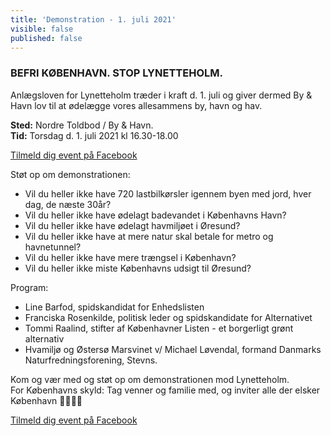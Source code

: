 ```yaml
---
title: 'Demonstration - 1. juli 2021'
visible: false
published: false
---
```


### BEFRI KØBENHAVN. STOP LYNETTEHOLM.
  
Anlægsloven for Lynetteholm træder i kraft d. 1. juli og giver dermed By & Havn lov til at ødelægge vores allesammens by, havn og hav.

**Sted:** Nordre Toldbod / By & Havn.  
**Tid:** Torsdag d. 1. juli 2021 kl 16.30-18.00  

[Tilmeld dig event på Facebook](https://www.facebook.com/events/396928078231132/?target=_blank&classes=button)

Støt op om demonstrationen:
- Vil du heller ikke have 720 lastbilkørsler igennem byen med jord, hver dag, de næste 30år?
- Vil du heller ikke have ødelagt badevandet i Københavns Havn?
- Vil du heller ikke have ødelagt havmiljøet i Øresund?
- Vil du heller ikke have at mere natur skal betale for metro og havnetunnel?
- Vil du heller ikke have mere trængsel i København?
- Vil du heller ikke miste Københavns udsigt til Øresund?

Program:
- Line Barfod, spidskandidat for Enhedslisten
- Franciska Rosenkilde, politisk leder og spidskandidate for Alternativet
- Tommi Raalind, stifter af Københavner Listen - et borgerligt grønt alternativ
- Hvamiljø og Østersø Marsvinet v/ Michael Løvendal, formand Danmarks Naturfredningsforening, Stevns.

Kom og vær med og støt op om demonstrationen mod Lynetteholm.  
For Københavns skyld: Tag venner og familie med, og inviter alle der elsker København 💙💚💙💚

[Tilmeld dig event på Facebook](https://www.facebook.com/events/396928078231132/?target=_blank&classes=button)
